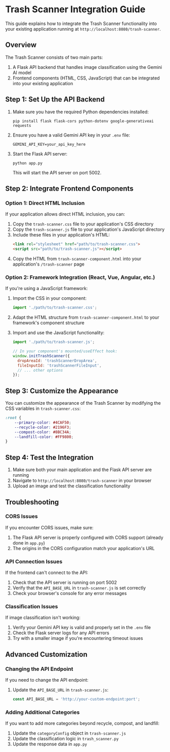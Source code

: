 # Trash Scanner Integration Guide

This guide explains how to integrate the Trash Scanner functionality into your existing application running at `http://localhost:8080/trash-scanner`.

## Overview

The Trash Scanner consists of two main parts:
1. A Flask API backend that handles image classification using the Gemini AI model
2. Frontend components (HTML, CSS, JavaScript) that can be integrated into your existing application

## Step 1: Set Up the API Backend

1. Make sure you have the required Python dependencies installed:
   ```
   pip install flask flask-cors python-dotenv google-generativeai requests
   ```

2. Ensure you have a valid Gemini API key in your `.env` file:
   ```
   GEMINI_API_KEY=your_api_key_here
   ```

3. Start the Flask API server:
   ```
   python app.py
   ```

   This will start the API server on port 5002.

## Step 2: Integrate Frontend Components

### Option 1: Direct HTML Inclusion

If your application allows direct HTML inclusion, you can:

1. Copy the `trash-scanner.css` file to your application's CSS directory
2. Copy the `trash-scanner.js` file to your application's JavaScript directory
3. Include these files in your application's HTML:
   ```html
   <link rel="stylesheet" href="path/to/trash-scanner.css">
   <script src="path/to/trash-scanner.js"></script>
   ```
4. Copy the HTML from `trash-scanner-component.html` into your application's `/trash-scanner` page

### Option 2: Framework Integration (React, Vue, Angular, etc.)

If you're using a JavaScript framework:

1. Import the CSS in your component:
   ```javascript
   import './path/to/trash-scanner.css';
   ```

2. Adapt the HTML structure from `trash-scanner-component.html` to your framework's component structure

3. Import and use the JavaScript functionality:
   ```javascript
   import './path/to/trash-scanner.js';
   
   // In your component's mounted/useEffect hook:
   window.initTrashScanner({
     dropAreaId: 'trashScannerDropArea',
     fileInputId: 'trashScannerFileInput',
     // ... other options
   });
   ```

## Step 3: Customize the Appearance

You can customize the appearance of the Trash Scanner by modifying the CSS variables in `trash-scanner.css`:

```css
:root {
    --primary-color: #4CAF50;
    --recycle-color: #2196F3;
    --compost-color: #8BC34A;
    --landfill-color: #FF9800;
}
```

## Step 4: Test the Integration

1. Make sure both your main application and the Flask API server are running
2. Navigate to `http://localhost:8080/trash-scanner` in your browser
3. Upload an image and test the classification functionality

## Troubleshooting

### CORS Issues

If you encounter CORS issues, make sure:

1. The Flask API server is properly configured with CORS support (already done in `app.py`)
2. The origins in the CORS configuration match your application's URL

### API Connection Issues

If the frontend can't connect to the API:

1. Check that the API server is running on port 5002
2. Verify that the `API_BASE_URL` in `trash-scanner.js` is set correctly
3. Check your browser's console for any error messages

### Classification Issues

If image classification isn't working:

1. Verify your Gemini API key is valid and properly set in the `.env` file
2. Check the Flask server logs for any API errors
3. Try with a smaller image if you're encountering timeout issues

## Advanced Customization

### Changing the API Endpoint

If you need to change the API endpoint:

1. Update the `API_BASE_URL` in `trash-scanner.js`:
   ```javascript
   const API_BASE_URL = 'http://your-custom-endpoint:port';
   ```

### Adding Additional Categories

If you want to add more categories beyond recycle, compost, and landfill:

1. Update the `categoryConfig` object in `trash-scanner.js`
2. Update the classification logic in `trash_scanner.py`
3. Update the response data in `app.py` 